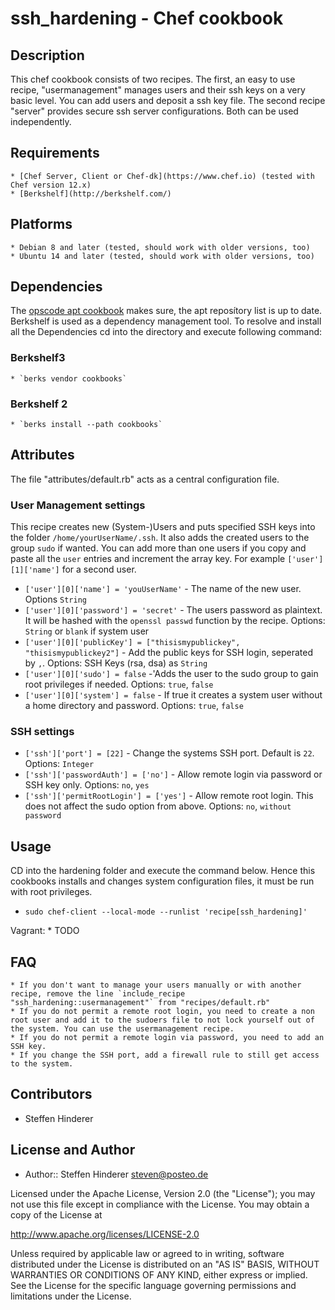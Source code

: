 # ssh_hardening - Chef cookbook

## Description
This chef cookbook consists of two recipes. The first, an easy to use recipe, "usermanagement" manages users and their ssh keys on a very basic level. You can add users and deposit a ssh key file.
The second recipe "server" provides secure ssh server configurations. Both can be used independently.

## Requirements
    * [Chef Server, Client or Chef-dk](https://www.chef.io) (tested with Chef version 12.x)
    * [Berkshelf](http://berkshelf.com/)

## Platforms 
    * Debian 8 and later (tested, should work with older versions, too)
    * Ubuntu 14 and later (tested, should work with older versions, too)

## Dependencies
The [opscode apt cookbook](https://github.com/opscode-cookbooks/apt) makes sure, the apt reposítory list is up to date. 
Berkshelf is used as a dependency management tool. To resolve and install all the Dependencies cd into the directory and execute following command:

### Berkshelf3
    * `berks vendor cookbooks`

### Berkshelf 2
    * `berks install --path cookbooks`    
    
## Attributes
The file "attributes/default.rb" acts as a central configuration file.

### User Management settings
This recipe creates new (System-)Users and puts specified SSH keys into the folder `/home/yourUserName/.ssh`. It also adds the created users to the group `sudo` if wanted. You can add more than one users if you copy and paste all the `user` entries and increment the array key. For example `['user'][1]['name']` for a second user.

* `['user'][0]['name'] = 'youUserName'` - The name of the new user. Options `String`
* `['user'][0]['password'] = 'secret'` - The users password as plaintext. It will be hashed with the `openssl passwd` function by the recipe. Options: `String` or `blank` if system user
* `['user'][0]['publicKey'] = ["thisismypublickey", "thisismypublickey2"]` - Add the public keys for SSH login, seperated by `,`. Options: SSH Keys (rsa, dsa) as `String`
* `['user'][0]['sudo'] = false` -'Adds the user to the sudo group to gain root privileges if needed. Options: `true`, `false`
* `['user'][0]['system'] = false` - If true it creates a system user without a home directory and password. Options: `true`, `false`

### SSH settings
* `['ssh']['port'] = [22]` - Change the systems SSH port. Default is `22`. Options: `Integer`
* `['ssh']['passwordAuth'] = ['no']` - Allow remote login via password or SSH key only. Options: `no`, `yes`
* `['ssh']['permitRootLogin'] = ['yes']` - Allow remote root login. This does not affect the sudo option from above. Options: `no`, `without password`

## Usage
CD into the hardening folder and execute the command below. Hence this cookbooks installs and changes system configuration files, it must be run with root privileges.
  
  * `sudo chef-client --local-mode --runlist 'recipe[ssh_hardening]'`
  
Vagrant:
    * TODO


## FAQ
	* If you don't want to manage your users manually or with another recipe, remove the line `include_recipe "ssh_hardening::usermanagement"` from "recipes/default.rb"
	* If you do not permit a remote root login, you need to create a non root user and add it to the sudoers file to not lock yourself out of the system. You can use the usermanagement recipe.
	* If you do not permit a remote login via password, you need to add an SSH key.
	* If you change the SSH port, add a firewall rule to still get access to the system.


## Contributors
* Steffen Hinderer


## License and Author
 * Author:: Steffen Hinderer steven@posteo.de
 
Licensed under the Apache License, Version 2.0 (the "License"); you may not use this file except in compliance with the License. You may obtain a copy of the License at

http://www.apache.org/licenses/LICENSE-2.0

Unless required by applicable law or agreed to in writing, software distributed under the License is distributed on an "AS IS" BASIS, WITHOUT WARRANTIES OR CONDITIONS OF ANY KIND, either express or implied. See the License for the specific language governing permissions and limitations under the License.